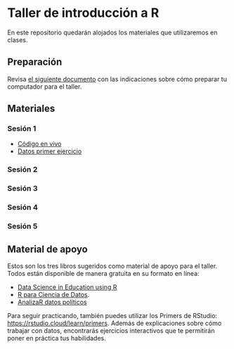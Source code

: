 # Taller de introducción a R

En este repositorio quedarán alojados los materiales que utilizaremos en clases. 

## Preparación

Revisa [el siguiente documento](https://github.com/rivaquiroga/taller-r-doctorado-educacion-2022/blob/master/preparacion-instalacion.md) con las indicaciones sobre cómo preparar tu computador para el taller. 

## Materiales

### Sesión 1

* [Código en vivo](https://www.dropbox.com/s/0evelwddtcfaeuq/script-semana-1.R?dl=0)
* [Datos primer ejercicio](https://www.dropbox.com/s/f08xxccc552k512/registro_nombres.xlsx?dl=0)


### Sesión 2

### Sesión 3

### Sesión 4

### Sesión 5


## Material de apoyo

Estos son los tres libros sugeridos como material de apoyo para el taller. Todos están disponible de manera gratuita en su formato en línea:

- [Data Science in Education using R](https://datascienceineducation.com/)
- [R para Ciencia de Datos](https://es.r4ds.hadley.nz/).  
- [AnalizaR datos políticos](https://arcruz0.github.io/libroadp/)

Para seguir practicando, también puedes utilizar los Primers de RStudio: <https://rstudio.cloud/learn/primers>. Además de explicaciones sobre cómo trabajar con datos, encontrarás ejercicios interactivos que te permitirán poner en práctica tus habilidades. 





